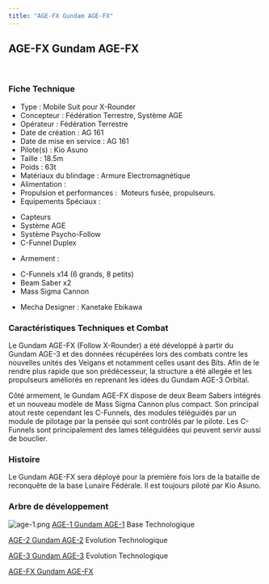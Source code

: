 ```yaml
---
title: "AGE-FX Gundam AGE-FX"
---
```


AGE-FX Gundam AGE-FX
--------------------

 


### Fiche Technique


- Type : Mobile Suit pour X-Rounder  
- Concepteur : Fédération Terrestre, Système AGE  
- Opérateur : Fédération Terrestre  
- Date de création : AG 161  
- Date de mise en service : AG 161  
- Pilote(s) : Kio Asuno  
- Taille : 18.5m   
- Poids : 63t   
- Matériaux du blindage : Armure Electromagnétique  
- Alimentation :   
- Propulsion et performances :  Moteurs fusée, propulseurs.  
- Equipements Spéciaux :


* Capteurs
* Système AGE
* Système Psycho-Follow
* C-Funnel Duplex


- Armement :


* C-Funnels x14 (6 grands, 8 petits)
* Beam Saber x2
* Mass Sigma Cannon


- Mecha Designer : Kanetake Ebikawa


### Caractéristiques Techniques et Combat


Le Gundam AGE-FX (Follow X-Rounder) a été développé à partir du Gundam AGE-3 et des données récupérées lors des combats contre les nouvelles unités des Veigans et notamment celles usant des Bits. Afin de le rendre plus rapide que son prédécesseur, la structure a été allegée et les propulseurs améliorés en reprenant les idées du Gundam AGE-3 Orbital. 


Côté armement, le Gundam AGE-FX dispose de deux Beam Sabers intégrés et un nouveau modèle de Mass Sigma Cannon plus compact. Son principal atout reste cependant les C-Funnels, des modules téléguidés par un module de pilotage par la pensée qui sont contrôlés par le pilote. Les C-Funnels sont principalement des lames téléguidées qui peuvent servir aussi de bouclier. 


### Histoire


Le Gundam AGE-FX sera déployé pour la première fois lors de la bataille de reconquête de la base Lunaire Fédérale. Il est toujours piloté par Kio Asuno. 


### Arbre de développement




![age-1.png](/images/stories/saga/gundamage/mechas/mini/age-1.png)
[AGE-1 Gundam AGE-1](ag/gundam-age/age-1-gundam-age-1-normal-type.html)
Base Technologique



[AGE-2 Gundam AGE-2](ag/gundam-age/age-2-gundam-age-2.html)
Evolution Technologique



[AGE-3 Gundam AGE-3](ag/gundam-age/age-3-gundam-age-3.html)
Evolution Technologique



[AGE-FX Gundam AGE-FX](ag/gundam-age/age-fx-gundam-age-fx.html)

